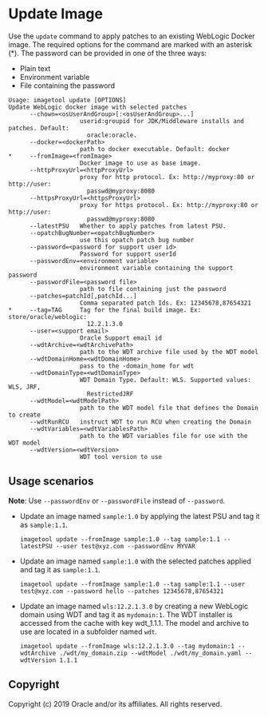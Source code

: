 # Update Image

Use the `update` command to apply patches to an existing WebLogic Docker image. The required options for the command
are marked with an asterisk (*). The password can be provided in one of the three ways:

* Plain text
* Environment variable
* File containing the password

```
Usage: imagetool update [OPTIONS]
Update WebLogic docker image with selected patches
      --chown=<osUserAndGroup>[:<osUserAndGroup>...]
                    userid:groupid for JDK/Middleware installs and patches. Default:
                      oracle:oracle.
      --docker=<dockerPath>
                    path to docker executable. Default: docker
*     --fromImage=<fromImage>
                    Docker image to use as base image.
      --httpProxyUrl=<httpProxyUrl>
                    proxy for http protocol. Ex: http://myproxy:80 or http://user:
                      passwd@myproxy:8080
      --httpsProxyUrl=<httpsProxyUrl>
                    proxy for https protocol. Ex: http://myproxy:80 or http://user:
                      passwd@myproxy:8080
      --latestPSU   Whether to apply patches from latest PSU.
      --opatchBugNumber=<opatchBugNumber>
                    use this opatch patch bug number
      --password=<password for support user id>
                    Password for support userId
      --passwordEnv=<environment variable>
                    environment variable containing the support password
      --passwordFile=<password file>
                    path to file containing just the password
      --patches=patchId[,patchId...]
                    Comma separated patch Ids. Ex: 12345678,87654321
*     --tag=TAG     Tag for the final build image. Ex: store/oracle/weblogic:
                      12.2.1.3.0
      --user=<support email>
                    Oracle Support email id
      --wdtArchive=<wdtArchivePath>
                    path to the WDT archive file used by the WDT model
      --wdtDomainHome=<wdtDomainHome>
                    pass to the -domain_home for wdt
      --wdtDomainType=<wdtDomainType>
                    WDT Domain Type. Default: WLS. Supported values: WLS, JRF,
                      RestrictedJRF
      --wdtModel=<wdtModelPath>
                    path to the WDT model file that defines the Domain to create
      --wdtRunRCU   instruct WDT to run RCU when creating the Domain
      --wdtVariables=<wdtVariablesPath>
                    path to the WDT variables file for use with the WDT model
      --wdtVersion=<wdtVersion>
                    WDT tool version to use
```

## Usage scenarios

**Note**: Use `--passwordEnv` or `--passwordFile` instead of `--password`.

- Update an image named `sample:1.0` by applying the latest PSU and tag it as `sample:1.1`.
    ```
    imagetool update --fromImage sample:1.0 --tag sample:1.1 --latestPSU --user test@xyz.com --passwordEnv MYVAR
    ```

- Update an image named `sample:1.0` with the selected patches applied and tag it as `sample:1.1`.
    ```
    imagetool update --fromImage sample:1.0 --tag sample:1.1 --user test@xyz.com --password hello --patches 12345678,87654321
    ```

- Update an image named `wls:12.2.1.3.0` by creating a new WebLogic domain using WDT and tag it as `mydomain:1`.  The WDT 
installer is accessed from the cache with key wdt_1.1.1.  The model and archive to use are located in a subfolder named `wdt`. 
    ```
    imagetool update --fromImage wls:12.2.1.3.0 --tag mydomain:1 --wdtArchive ./wdt/my_domain.zip --wdtModel ./wdt/my_domain.yaml --wdtVersion 1.1.1
    ```
    
## Copyright
Copyright (c) 2019 Oracle and/or its affiliates. All rights reserved.
